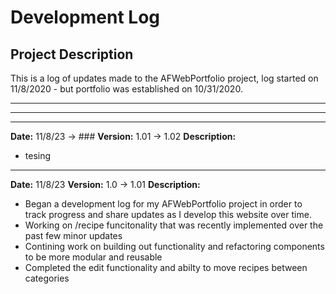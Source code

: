 # Development Log

## Project Description

This is a log of updates made to the AFWebPortfolio project, log started on 11/8/2020 - but portfolio was established on 10/31/2020.

---
--- 

--- 
**Date:** 11/8/23 -> ###
**Version:** 1.01 -> 1.02
**Description:**
- tesing



--- 
**Date:** 11/8/23
**Version:** 1.0 -> 1.01
**Description:**
- Began a development log for my AFWebPortfolio project in order to track progress and share updates as I develop this website over time. 
- Working on /recipe funcitonality that was recently implemented over the past few minor updates
- Contining work on building out functionality and refactoring components to be more modular and reusable
- Completed the edit functionality and abilty to move recipes between categories
